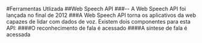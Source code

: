 #Ferramentas Utlizada
##Web Speech API
###-- A Web Speech API foi lançada no final de 2012
###A Web Speech API torna os aplicativos da web capazes de lidar com dados de voz. Existem dois componentes para esta API:
####O reconhecimento de fala é acessado
####A síntese de fala é acessada